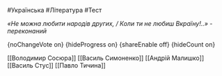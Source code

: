#Українська #Література #Тест

*«Не можна любити народів других, / Коли ти не любиш Вкраїну!..» - переконаний*

{noChangeVote on}
{hideProgress on}
{shareEnable off}
{hideCount on}

[[Володимир Сосюра]]
[[Василь Симоненко]]
[[Андрій Малишко]]
[[Василь Стус]]
[[Павло Тичина]]
